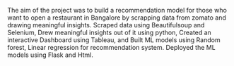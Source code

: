 The aim of the project was to build a recommendation model for those who want to open a restaurant in Bangalore by scrapping data from zomato and drawing meaningful insights.
Scraped data using Beautifulsoup and Selenium, Drew meaningful insights out of it using python, Created an interactive Dashboard using Tableau, and Built ML models using Random forest, Linear regression for recommendation system.
Deployed the ML models using Flask and Html.

